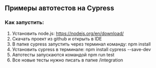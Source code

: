 ## Примеры автотестов на Cypress

### Как запустить:
1. Установить node.js: https://nodejs.org/en/download/
1. Скачать проект из github и открыть в IDE
1. В папке cypress запустить через терминал команду: npm install
1. Установить cypress в терминале: npm install cypress --save-dev
1. Автотесты запускаются командой npm run test
1. Все новые тесты нужно писать в папке /integration
